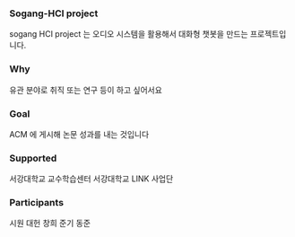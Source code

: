 ### Sogang-HCI project

sogang HCI project 는 오디오 시스템을 활용해서 대화형 챗봇을 만드는 프로젝트입니다.

### Why

유관 분야로 취직 또는 연구 등이 하고 싶어서요

### Goal

ACM 에 게시해 논문 성과를 내는 것입니다

### Supported

서강대학교 교수학습센터
서강대학교 LINK 사업단

### Participants

시원 대헌 창희 준기 동준
